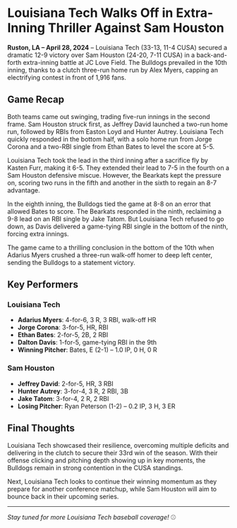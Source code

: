 # Louisiana Tech Walks Off in Extra-Inning Thriller Against Sam Houston

**Ruston, LA – April 28, 2024** – Louisiana Tech (33-13, 11-4 CUSA) secured a dramatic 12-9 victory over Sam Houston (24-20, 7-11 CUSA) in a back-and-forth extra-inning battle at JC Love Field. The Bulldogs prevailed in the 10th inning, thanks to a clutch three-run home run by Alex Myers, capping an electrifying contest in front of 1,916 fans.

## **Game Recap**

Both teams came out swinging, trading five-run innings in the second frame. Sam Houston struck first, as Jeffrey David launched a two-run home run, followed by RBIs from Easton Loyd and Hunter Autrey. Louisiana Tech quickly responded in the bottom half, with a solo home run from Jorge Corona and a two-RBI single from Ethan Bates to level the score at 5-5.

Louisiana Tech took the lead in the third inning after a sacrifice fly by Kasten Furr, making it 6-5. They extended their lead to 7-5 in the fourth on a Sam Houston defensive miscue. However, the Bearkats kept the pressure on, scoring two runs in the fifth and another in the sixth to regain an 8-7 advantage.

In the eighth inning, the Bulldogs tied the game at 8-8 on an error that allowed Bates to score. The Bearkats responded in the ninth, reclaiming a 9-8 lead on an RBI single by Jake Tatom. But Louisiana Tech refused to go down, as Davis delivered a game-tying RBI single in the bottom of the ninth, forcing extra innings.

The game came to a thrilling conclusion in the bottom of the 10th when Adarius Myers crushed a three-run walk-off homer to deep left center, sending the Bulldogs to a statement victory.

## **Key Performers**

### **Louisiana Tech**
- **Adarius Myers**: 4-for-6, 3 R, 3 RBI, walk-off HR
- **Jorge Corona**: 3-for-5, HR, RBI
- **Ethan Bates**: 2-for-5, 2B, 2 RBI
- **Dalton Davis**: 1-for-5, game-tying RBI in the 9th
- **Winning Pitcher**: Bates, E (2-1) – 1.0 IP, 0 H, 0 R

### **Sam Houston**
- **Jeffrey David**: 2-for-5, HR, 3 RBI
- **Hunter Autrey**: 3-for-4, 3 R, 2 RBI, 3B
- **Jake Tatom**: 3-for-4, 2 R, 2 RBI
- **Losing Pitcher**: Ryan Peterson (1-2) – 0.2 IP, 3 H, 3 ER

## **Final Thoughts**

Louisiana Tech showcased their resilience, overcoming multiple deficits and delivering in the clutch to secure their 33rd win of the season. With their offense clicking and pitching depth showing up in key moments, the Bulldogs remain in strong contention in the CUSA standings.

Next, Louisiana Tech looks to continue their winning momentum as they prepare for another conference matchup, while Sam Houston will aim to bounce back in their upcoming series.

---
*Stay tuned for more Louisiana Tech baseball coverage!* ⚾
